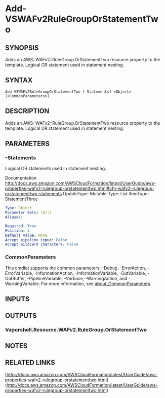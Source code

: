 # Add-VSWAFv2RuleGroupOrStatementTwo

## SYNOPSIS
Adds an AWS::WAFv2::RuleGroup.OrStatementTwo resource property to the template.
Logical OR statement used in statement nesting.

## SYNTAX

```
Add-VSWAFv2RuleGroupOrStatementTwo [-Statements] <Object> [<CommonParameters>]
```

## DESCRIPTION
Adds an AWS::WAFv2::RuleGroup.OrStatementTwo resource property to the template.
Logical OR statement used in statement nesting.

## PARAMETERS

### -Statements
Logical OR statements used in statement nesting.

Documentation: http://docs.aws.amazon.com/AWSCloudFormation/latest/UserGuide/aws-properties-wafv2-rulegroup-orstatementtwo.html#cfn-wafv2-rulegroup-orstatementtwo-statements
UpdateType: Mutable
Type: List
ItemType: StatementThree

```yaml
Type: Object
Parameter Sets: (All)
Aliases:

Required: True
Position: 1
Default value: None
Accept pipeline input: False
Accept wildcard characters: False
```

### CommonParameters
This cmdlet supports the common parameters: -Debug, -ErrorAction, -ErrorVariable, -InformationAction, -InformationVariable, -OutVariable, -OutBuffer, -PipelineVariable, -Verbose, -WarningAction, and -WarningVariable. For more information, see [about_CommonParameters](http://go.microsoft.com/fwlink/?LinkID=113216).

## INPUTS

## OUTPUTS

### Vaporshell.Resource.WAFv2.RuleGroup.OrStatementTwo
## NOTES

## RELATED LINKS

[http://docs.aws.amazon.com/AWSCloudFormation/latest/UserGuide/aws-properties-wafv2-rulegroup-orstatementtwo.html](http://docs.aws.amazon.com/AWSCloudFormation/latest/UserGuide/aws-properties-wafv2-rulegroup-orstatementtwo.html)

